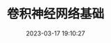 ---
title: 卷积神经网络基础  
date: 2023-03-17 19:10:27  
tags: [CNN]  
sticky: 60
excerpt: some konwledge about CNN.
---